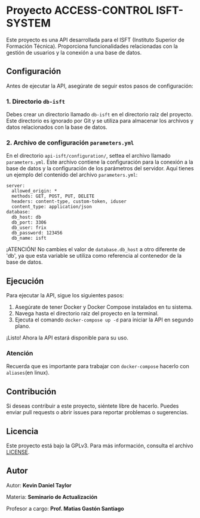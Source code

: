 # Proyecto ACCESS-CONTROL ISFT-SYSTEM

Este proyecto es una API desarrollada para el ISFT (Instituto Superior de Formación Técnica). Proporciona funcionalidades relacionadas con la gestión de usuarios y la conexión a una base de datos.

## Configuración

Antes de ejecutar la API, asegúrate de seguir estos pasos de configuración:

### 1. Directorio `db-isft`

Debes crear un directorio llamado `db-isft` en el directorio raíz del proyecto. Este directorio es ignorado por Git y se utiliza para almacenar los archivos y datos relacionados con la base de datos.

### 2. Archivo de configuración `parameters.yml`

En el directorio `api-isft/configuration/`, settea el archivo llamado `parameters.yml`. Este archivo contiene la configuración para la conexión a la base de datos y la configuración de los parámetros del servidor. Aquí tienes un ejemplo del contenido del archivo `parameters.yml`:

```
server:
  allowed_origin: *
  methods: GET, POST, PUT, DELETE
  headers: content-type, custom-token, iduser
  content_type: application/json
database:
  db_host: db
  db_port: 3306
  db_user: frix
  db_password: 123456
  db_name: isft
```

¡ATENCIÓN! No cambies el valor de `database.db_host` a otro diferente de 'db', ya que esta variable se utiliza como referencia al contenedor de la base de datos.

## Ejecución

Para ejecutar la API, sigue los siguientes pasos:

1. Asegúrate de tener Docker y Docker Compose instalados en tu sistema.
2. Navega hasta el directorio raíz del proyecto en la terminal.
3. Ejecuta el comando `docker-compose up -d` para iniciar la API en segundo plano.

¡Listo! Ahora la API estará disponible para su uso.

### Atención

Recuerda que es importante para trabajar con `docker-compose` hacerlo con `aliases`(en linux).

## Contribución

Si deseas contribuir a este proyecto, siéntete libre de hacerlo. Puedes enviar pull requests o abrir issues para reportar problemas o sugerencias.

## Licencia

Este proyecto está bajo la GPLv3. Para más información, consulta el archivo [LICENSE](../LICENSE).

## Autor

Autor: **__Kevin Daniel Taylor__** 

Materia: **__Seminario de Actualización__** 

Profesor a cargo: **__Prof. Matias Gastón Santiago__**